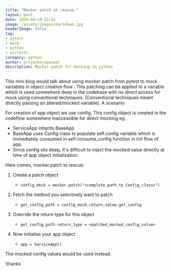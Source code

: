 ```yaml
---
title: "Mocker patch at rescue."
layout: post
date: 2020-09-10 22:52
image: /assets/images/markdown.jpg
headerImage: false
tag:
- pytest
- mock
- python
- unitests
category: python
author: priyankajayaswal
description: Mocker patch for mocking in python
---
```


This mini blog would talk about using mocker patch from pytest to mock variables in object creation flow . This patching can be applied to a variable which is used somewhere deep in the codebase with no direct access for mock using conventional techniques. (Conventional techniques meant directly passing an altered/mocked variable). A scenario:

For creation of app object we use config. This config object is created  in the codeflow somewhere inaccessible for direct mocking eg.

- ServiceApp inherits BaseApp
- BaseApp uses Config class to populate self.config variable which is immediately consumed in self.consume_config function in init flow of app.
- Since config sits deep, it's difficult to inject the mocked value directly at time of app object initialization.

Here comes, mocker.patch to rescue:

1. Create a patch object
   - `config_mock = mocker.patch("<complete_path_to_Config_class>")`

2. Fetch the method you selectively want to patch
   - `get_config_path = config_mock.return_value.get_config`

3. Override the return type for this object 
   - `get_config_path.return_type = <patched_mocked_config_value>`

4. Now initialise your app object
   - `app = ServiceApp()`

The mocked config values would be used instead.

\thanks
